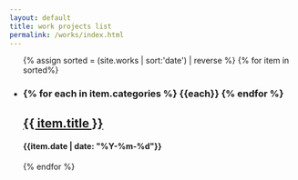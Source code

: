 ```yaml
---
layout: default
title: work projects list
permalink: /works/index.html
---
```

<ul class="list">
{% assign sorted = (site.works | sort:'date') | reverse %}
{% for item in sorted%}
<li>
<h3>
{% for each in item.categories %}
<span>{{each}}</span>
{% endfor %}
</h3>
<h2><a href="{{ item.url }}">{{ item.title }}</a></h2>  
<h4>{{item.date | date: "%Y-%m-%d"}}</h4>
</li>
{% endfor %}
</ul>

